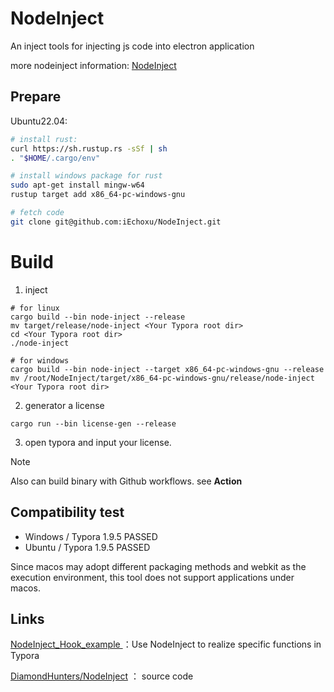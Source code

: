 # NodeInject
An inject tools for injecting js code into electron application

more nodeinject information: [NodeInject](https://github.com/DiamondHunters/NodeInject)

## Prepare

 Ubuntu22.04:

```bash
# install rust:
curl https://sh.rustup.rs -sSf | sh
. "$HOME/.cargo/env"

# install windows package for rust
sudo apt-get install mingw-w64
rustup target add x86_64-pc-windows-gnu

# fetch code
git clone git@github.com:iEchoxu/NodeInject.git
```



# Build
1. inject
```shell
# for linux
cargo build --bin node-inject --release
mv target/release/node-inject <Your Typora root dir>
cd <Your Typora root dir>
./node-inject

# for windows
cargo build --bin node-inject --target x86_64-pc-windows-gnu --release
mv /root/NodeInject/target/x86_64-pc-windows-gnu/release/node-inject <Your Typora root dir>
```
2. generator a license
```shell
cargo run --bin license-gen --release
```
3. open typora and input your license.



> [!NOTE]
>
> Also can build binary with Github workflows. see **Action**



## Compatibility test

- Windows / Typora 1.9.5          PASSED
- Ubuntu / Typora 1.9.5             PASSED

Since macos may adopt different packaging methods and webkit as the execution environment, this tool does not support applications under macos.



## Links

[NodeInject_Hook_example ](https://github.com/DiamondHunters/NodeInject_Hook_example) ：Use NodeInject to realize specific functions in Typora

[DiamondHunters/NodeInject](https://github.com/DiamondHunters/NodeInject) ： source code
